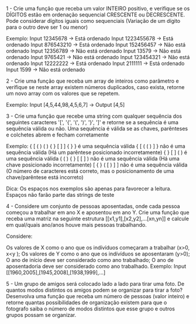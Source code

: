 1 - Crie uma função que receba um valor INTEIRO positivo, e verifique se os DÍGITOS estão em ordenação sequencial CRESCENTE ou DECRESCENTE. Pode considerar dígitos iguais como sequenciais (Variação de um dígito para o outro deve ser 1 ou menor)

Exemplo:
Input 12345678 -> Está ordenado
Input 1223455678 -> Está ordenado
Input 876543210 -> Está ordenado
Input 152456457 -> Não está ordenado
Input 12356789 -> Não está ordenado
Input 13579 -> Não está ordenado
Input 9765421 -> Não está ordenado
Input 123454321 -> Não está ordenado
Input 12222222 -> Está ordenado
Input 2111111 -> Está ordenado
Input 1599 -> Não está ordenado

2 - Crie uma função que receba um array de inteiros como parâmetro e verifique se neste array existem números duplicados, caso exista, retorne um novo array com os valores que se repetem.

Exemplo:
Input [4,5,44,98,4,5,6,7] → Output [4,5]

3 - Crie uma função que recebe uma string com qualquer sequência dos seguintes caracteres '[', '{', '(', ')', '}', ']' e retorne se a sequência é uma sequência válida ou não. Uma sequência é válida se as chaves, parênteses e colchetes abrem e fecham corretamente

Exemplo:
{ [ ( ) ( ) { } [ ] ] { } } é uma sequência válida
{ [ ( ( ) ] } não é uma sequência válida (Há um parêntese posicionado incorretamente)
{ } [ ] ( ) é uma sequência válida
( ( ) { } [ [ ] ) não é uma sequência válida (Há uma chave posicionado incorretamente) [ { } ( [ ) ] ] não é uma sequência válida (O número de caracteres está correto, mas o posicionamento de uma chave/parêntese está incorreto)

Dica: Os espaços nos exemplos são apenas para favorecer a leitura.
Espaços não farão parte das strings de teste

4 - Considere um conjunto de pessoas aposentadas, onde cada pessoa começou a trabalhar em ano X e aposentou em ano Y. Crie uma função que receba uma matriz na seguinte estrutura [[x1,y1],[x2,y2],...[xn,yn]] e calcule em qual/quais ano/anos houve mais pessoas trabalhando.

Considere:

Os valores de X como o ano que os indívíduos começaram a trabalhar (x>0, x<y );
Os valores de Y como o ano que os indívíduos se aposentaram (y>0);
O ano de início deve ser considerado como ano trabalhado;
O ano de aposentadoria deve ser considerado como ano trabalhado.
Exemplo:
Input [[1960,2005],[1945,2008],[1938,1999],...]

5 - Um grupo de amigos será colocado lado a lado para tirar uma foto. De quantos modos distintos os amigos podem se organizar para tirar a foto? Desenvolva uma função que receba um número de pessoas (valor inteiro) e retorne quantas possibilidades de organização existem para que o fotografo saiba o número de modos distintos que esse grupo e outros grupos possam se organizar.